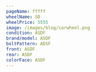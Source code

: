 ```yaml
---
pageName: fffff
wheelName: SD
wheelPrice: 5555
image: /images/blog/carwheel.png
condition: ASDF
brand/model: ASDF
boltPattern: ADSF
front: ASDF
rear: ASDF
colorFace: ASDF
---
```

